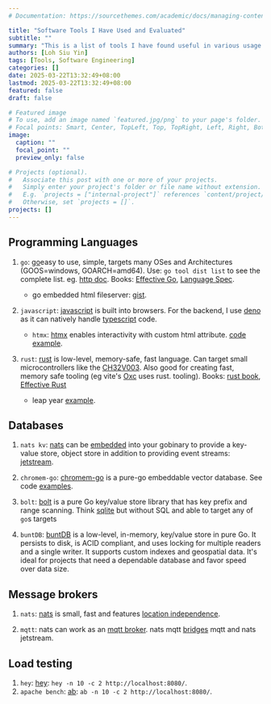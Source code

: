 ```yaml
---
# Documentation: https://sourcethemes.com/academic/docs/managing-content/

title: "Software Tools I Have Used and Evaluated"
subtitle: ""
summary: "This is a list of tools I have found useful in various usage contexts."
authors: [Loh Siu Yin]
tags: [Tools, Software Engineering]
categories: []
date: 2025-03-22T13:32:49+08:00
lastmod: 2025-03-22T13:32:49+08:00
featured: false
draft: false

# Featured image
# To use, add an image named `featured.jpg/png` to your page's folder.
# Focal points: Smart, Center, TopLeft, Top, TopRight, Left, Right, BottomLeft, Bottom, BottomRight.
image:
  caption: ""
  focal_point: ""
  preview_only: false

# Projects (optional).
#   Associate this post with one or more of your projects.
#   Simply enter your project's folder or file name without extension.
#   E.g. `projects = ["internal-project"]` references `content/project/deep-learning/index.md`.
#   Otherwise, set `projects = []`.
projects: []
---
```

## Programming Languages
1. `go`: [go](https://go.dev/)easy to use, simple, targets many OSes and Architectures (GOOS=windows, GOARCH=amd64). Use: `go tool dist list` to see the complete list. eg. [http doc](https://pkg.go.dev/net/http). Books: [Effective Go](https://go.dev/doc/effective_go), [Language Spec](https://go.dev/ref/spec).

   * go embedded html fileserver: [gist](https://gist.github.com/siuyin/8c666a15b15d9be4cb70fa4ab32ef16e#file-main-go).

1. `javascript`: [javascript](https://developer.mozilla.org/en-US/docs/Web/JavaScript/Reference) is built into browsers. For the backend, I use [deno](https://deno.com/) as it can natively handle [typescript](https://www.typescriptlang.org/) code.

   * `htmx`: [htmx](https://htmx.org/) enables interactivity with custom html attribute. [code example](https://gist.github.com/siuyin/8c666a15b15d9be4cb70fa4ab32ef16e#file-index-html).

1. `rust`: [rust](https://www.rust-lang.org/) is low-level, memory-safe, fast language. Can target small microcontrollers like the [CH32V003](https://docs.rs/ch32v0/latest/ch32v0/index.html). Also good for creating fast, memory safe tooling (eg vite's [Oxc](https://oxc.rs/) uses rust. tooling). Books: [rust book](https://doc.rust-lang.org/book/), [Effective Rust](https://effective-rust.com/)

    * leap year [example](https://gist.github.com/siuyin/2c371f203b750577b0c1871427168016).

## Databases
1. `nats kv`: [nats](https://pkg.go.dev/github.com/nats-io/nats.go) can be [embedded](https://youtu.be/cdTrl8UfcBo?si=BpT-JhwGyr_lzgF0) into your gobinary to provide a key-value store, object store in addition to providing event streams: [jetstream](https://docs.nats.io/nats-concepts/jetstream).

1. `chromem-go`: [chromem-go](https://github.com/philippgille/chromem-go) is a pure-go embeddable vector database. See code [examples](https://github.com/siuyin/useful-tools-talk/blob/main/cmd/rag/main.go).

1. `bolt`: [bolt](https://github.com/boltdb/bolt) is a pure Go key/value store library that has key prefix and range scanning. Think [sqlite]() but without SQL and able to target any of `go`s targets

1. `buntDB`: [buntDB](https://github.com/tidwall/buntdb) is a low-level, in-memory, key/value store in pure Go. It persists to disk, is ACID compliant, and uses locking for multiple readers and a single writer. It supports custom indexes and geospatial data. It's ideal for projects that need a dependable database and favor speed over data size.

## Message brokers
1. `nats`: [nats](https://nats.io/) is small, fast and features [location independence](https://docs.nats.io/nats-concepts/overview).

1. `mqtt`: nats can work as an [mqtt broker](https://github.com/nats-io/nats-server/blob/main/server/README-MQTT.md). nats mqtt [bridges](https://docs.nats.io/running-a-nats-service/configuration/mqtt#communication-between-mqtt-and-nats) mqtt and nats jetstream.

## Load testing
1. `hey`: [hey](https://github.com/rakyll/hey): `hey -n 10 -c 2 http://localhost:8080/`.
1. `apache bench`: [ab](https://httpd.apache.org/docs/2.4/programs/ab.html): `ab -n 10 -c 2 http://localhost:8080/`.